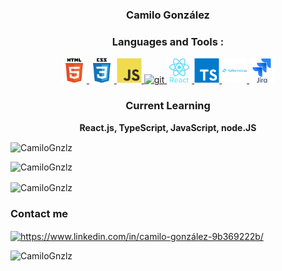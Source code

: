 <h3 align="center">Camilo González</h3>

</p>

<h3 align="center">Languages and Tools :</h3>
<p align="center"> <a href="https://www.w3.org/html/" target="_blank" rel="noreferrer"> <img src="https://raw.githubusercontent.com/devicons/devicon/master/icons/html5/html5-original-wordmark.svg" alt="html5" width="40" height="40"/> </a>
<a href="https://www.w3schools.com/css/" target="_blank" rel="noreferrer"> <img src="https://raw.githubusercontent.com/devicons/devicon/master/icons/css3/css3-original-wordmark.svg" alt="css3" width="40" height="40"/> </a> 
<a href="https://developer.mozilla.org/en-US/docs/Web/JavaScript" target="_blank" rel="noreferrer"> <img src="https://raw.githubusercontent.com/devicons/devicon/master/icons/javascript/javascript-original.svg" alt="javascript" width="40" height="40"/> </a>
<a href="https://git-scm.com/" target="_blank" rel="noreferrer"> <img src="https://www.vectorlogo.zone/logos/git-scm/git-scm-icon.svg" alt="git" width="40" height="40"/> </a>
<a href="https://es.react.dev/" target="_blank" rel="noreferrer"> <img src="https://github.com/devicons/devicon/blob/master/icons/react/react-original-wordmark.svg" alt="react" width="40" height="40"/> </a>
<a href="https://www.typescriptlang.org/es/" target="_blank" rel="noreferrer"> <img src="https://github.com/devicons/devicon/blob/master/icons/typescript/typescript-original.svg" alt="typescript" width="40" height="40"/> </a>
<a href="https://tailwindcss.com/" target="_blank" rel="noreferrer"> <img src="https://github.com/devicons/devicon/blob/master/icons/tailwindcss/tailwindcss-plain-wordmark.svg" alt="tailwind" width="40" height="40"/> </a>
<a href="https://www.atlassian.com/es/software/jira" target="_blank" rel="noreferrer"> <img src="https://github.com/devicons/devicon/blob/master/icons/jira/jira-original-wordmark.svg" alt="jira" width="40" height="40"/> </a>
</p>

<h3 align="center"> Current Learning </h3>

<p align="center"><b>React.js, TypeScript, JavaScript, node.JS</b><p>



<p><img align="center" src="https://github-readme-stats.vercel.app/api/top-langs?username=CamiloGnzlz&show_icons=true&title_color=FFBD00&hide_border=true&locale=en&layout=compact" alt="CamiloGnzlz" /></p>

<p>&nbsp;<img align="left" src="https://github-readme-stats.vercel.app/api?username=CamiloGnzlz&show_icons=true&title_color=FFBD00&hide_border=true&locale=en" alt="CamiloGnzlz" /></p>

<p><img align="center" src="https://github-readme-streak-stats.herokuapp.com/?user=CamiloGnzlz&" alt="CamiloGnzlz" /></p>

<h3 align="left">Contact me</h3>
<p align="left">
<a href="https://www.linkedin.com/in/camilogonzalezm93" target="blank"><img align="center" src="https://raw.githubusercontent.com/rahuldkjain/github-profile-readme-generator/master/src/images/icons/Social/linked-in-alt.svg" alt="https://www.linkedin.com/in/camilo-gonzález-9b369222b/" height="30" width="40" /></a>

<p align="left"> <img src="https://komarev.com/ghpvc/?username=CamiloGnzlz&label=Profile%20views&color=FFBD00&style=flat" alt="CamiloGnzlz" /> </p>
